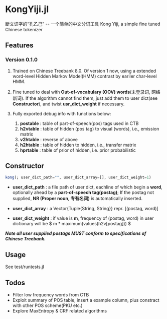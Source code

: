 # KongYiji.jl
断文识字的“孔乙己” -- 一个简单的中文分词工具
Kong Yiji, a simple fine tuned Chinese tokenizer

## Features

### Version 0.1.0
                
1. Trained on Chinese Treebank 8.0. Of version 1 now, using a extended word-level Hidden Markov Model(HMM) contrast by eariler char-level HMM. 

2. Fine tuned to deal with **Out-of-vocabulary (OOV) words**(未登录词, 网络新词). If the algorithm cannot find them, just add them to user dict(see **Constructor**), and twist **usr_dict_weight** if necessary.

3. Fully exported debug info with functions below:
	1. **postable** : table of part-of-speech(pos) tags used in CTB
	2. **h2vtable** : table of hidden (pos tag) to visual (words), i.e., emission matrix
	3. **v2htable** : reverse of above
	4. **h2htable** : table of hidden to hidden, i.e., transfer matrix
	5. **hprtable** : table of prior of hidden, i.e. prior probabilistic

## Constructor
```julia
kong(; user_dict_path="", user_dict_array=[], user_dict_weight=1)
```
        
+  **user_dict_path** : a file path of user dict, eachline of which begin a **word**, optionally ahead by a **part-of-speech tag(postag)**;
                               If the postag not supplied, **NR (Proper noun, 专有名词)** is automatically inserted. 
+ **user_dict_array** : a Vector{Tuple{String, String}} repr. [(postag, word)]
        
+ **user_dict_weight** : if value is **m**, frequency of (postag, word) in user dictionary will be $ m * maximum(values(h2v[postag])) $

***Note all user suppiled postags MUST conform to specifications of Chinese Treebank.***

## Usage
See test/runtests.jl

## Todos
+ Filter low frequency words from CTB
+ Exploit summary of POS table, insert a example column, plus constract with other POS scheme(PKU etc.)
+ Explore MaxEntropy & CRF related algorithms
<!--stackedit_data:
eyJoaXN0b3J5IjpbLTE5OTQwNDMwOTcsLTI1MDAzODUyOSwtMT
QyMTkzMzg1NywtNDkxMTEzODI0LDk2NDcxOTk0OCw4MTkxNTcz
MzksMTQyMjcwNDY4NiwtMTI0Mjk3OTcxNSwtMjAwNjg4NDg0XX
0=
-->